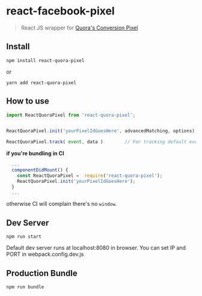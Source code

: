 # react-facebook-pixel

> React JS wrapper for [Quora's Conversion Pixel](https://segment.com/docs/destinations/quora-conversion-pixel/)


## Install
```
npm install react-quora-pixel

```
or
```
yarn add react-quora-pixel

```

## How to use
```js
import ReactQuoraPixel from 'react-quora-pixel';


ReactQuoraPixel.init('yourPixelIdGoesHere', advancedMatching, options);

ReactQuoraPixel.track( event, data ) 		// For tracking default events, more info about events and data https://segment.com/docs/spec/track/
```
**if you're bundling in CI**
```js
  ...
  componentDidMount() {
    const ReactQuoraPixel =  require('react-quora-pixel');
    ReactQuoraPixel.init('yourPixelIdGoesHere');
  }
  ...
```
otherwise CI will complain there's no `window`.




## Dev Server
```
npm run start

```
Default dev server runs at localhost:8080 in browser.
You can set IP and PORT in webpack.config.dev.js

## Production Bundle
```
npm run bundle
```
